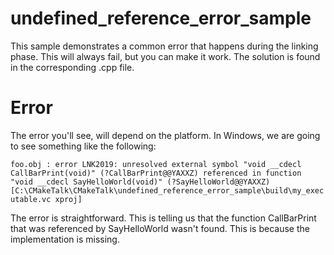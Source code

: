 
# undefined_reference_error_sample

This sample demonstrates a common error that happens during the linking phase.
This will always fail, but you can make it work. The solution is found in the corresponding .cpp file.

# Error

The error you'll see, will depend on the platform. In Windows, we are going to see something like the following:

`foo.obj : error LNK2019: unresolved external symbol "void __cdecl CallBarPrint(void)" (?CallBarPrint@@YAXXZ) referenced in function "void __cdecl SayHelloWorld(void)" (?SayHelloWorld@@YAXXZ) [C:\CMakeTalk\CMakeTalk\undefined_reference_error_sample\build\my_executable.vc
xproj]`

The error is straightforward. This is telling us that the function CallBarPrint that was referenced by SayHelloWorld wasn't found.
This is because the implementation is missing.
